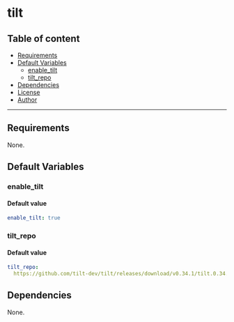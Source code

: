 # tilt

## Table of content

- [Requirements](#requirements)
- [Default Variables](#default-variables)
  - [enable_tilt](#enable_tilt)
  - [tilt_repo](#tilt_repo)
- [Dependencies](#dependencies)
- [License](#license)
- [Author](#author)

---

## Requirements

None.

## Default Variables

### enable_tilt

#### Default value

```YAML
enable_tilt: true
```

### tilt_repo

#### Default value

```YAML
tilt_repo: 
  https://github.com/tilt-dev/tilt/releases/download/v0.34.1/tilt.0.34.1.linux.x86_64.tar.gz
```



## Dependencies

None.
